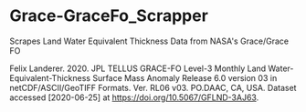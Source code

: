 # Grace-GraceFo_Scrapper
Scrapes Land Water Equivalent Thickness Data from NASA's Grace/Grace FO 

Felix Landerer. 2020. JPL TELLUS GRACE-FO Level-3 Monthly Land Water-Equivalent-Thickness Surface Mass Anomaly Release 6.0 version 03 in netCDF/ASCII/GeoTIFF Formats. Ver. RL06 v03. PO.DAAC, CA, USA. Dataset accessed [2020-06-25] at https://doi.org/10.5067/GFLND-3AJ63.

